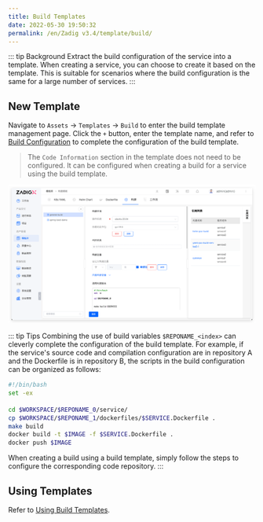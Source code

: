 ```yaml
---
title: Build Templates
date: 2022-05-30 19:50:32
permalink: /en/Zadig v3.4/template/build/
---
```


::: tip Background
Extract the build configuration of the service into a template. When creating a service, you can choose to create it based on the template. This is suitable for scenarios where the build configuration is the same for a large number of services.
:::

## New Template

Navigate to `Assets` → `Templates` → `Build` to enter the build template management page. Click the `+` button, enter the template name, and refer to [Build Configuration](/en/Zadig%20v3.4/project/build/) to complete the configuration of the build template.

> The `Code Information` section in the template does not need to be configured. It can be configured when creating a build for a service using the build template.

![Building templates](../../../../_images/build_template_1.png)

::: tip Tips
Combining the use of build variables `$REPONAME_<index>` can cleverly complete the configuration of the build template. For example, if the service's source code and compilation configuration are in repository A and the Dockerfile is in repository B, the scripts in the build configuration can be organized as follows:

```bash
#!/bin/bash
set -ex

cd $WORKSPACE/$REPONAME_0/service/
cp $WORKSPACE/$REPONAME_1/dockerfiles/$SERVICE.Dockerfile .
make build
docker build -t $IMAGE -f $SERVICE.Dockerfile .
docker push $IMAGE
```

When creating a build using a build template, simply follow the steps to configure the corresponding code repository.
:::

## Using Templates

Refer to [Using Build Templates](/en/Zadig%20v3.4/project/build/template/).